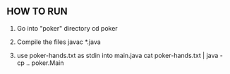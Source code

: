 ## HOW TO RUN
1. Go into "poker" directory
cd poker

2. Compile the files
javac *.java 

3. use poker-hands.txt as stdin into main.java
cat poker-hands.txt | java -cp .. poker.Main